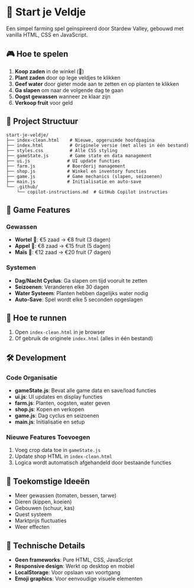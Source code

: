 # 🌱 Start je Veldje

Een simpel farming spel geïnspireerd door Stardew Valley, gebouwd met vanilla HTML, CSS en JavaScript.

## 🎮 Hoe te spelen

1. **Koop zaden** in de winkel (🏪)
2. **Plant zaden** door op lege veldjes te klikken
3. **Geef water** door gieter mode aan te zetten en op planten te klikken
4. **Ga slapen** om naar de volgende dag te gaan
5. **Oogst gewassen** wanneer ze klaar zijn
6. **Verkoop fruit** voor geld

## 📁 Project Structuur

```
start-je-veldje/
├── index-clean.html    # Nieuwe, opgeruimde hoofdpagina
├── index.html          # Originele versie (met alles in één bestand)
├── styles.css          # Alle CSS styling
├── gameState.js        # Game state en data management
├── ui.js              # UI update functies
├── farm.js            # Boerderij management
├── shop.js            # Winkel en inventory functies
├── game.js            # Game mechanics (slapen, seizoenen)
├── main.js            # Initialisatie en auto-save
└── .github/
    └── copilot-instructions.md  # GitHub Copilot instructies
```

## 🌾 Game Features

### Gewassen

- **Wortel** 🥕: €5 zaad → €8 fruit (3 dagen)
- **Appel** 🍎: €8 zaad → €15 fruit (5 dagen)
- **Maïs** 🌽: €12 zaad → €20 fruit (7 dagen)

### Systemen

- **Dag/Nacht Cyclus**: Ga slapen om tijd vooruit te zetten
- **Seizoenen**: Veranderen elke 30 dagen
- **Water Systeem**: Planten hebben dagelijks water nodig
- **Auto-Save**: Spel wordt elke 5 seconden opgeslagen

## 🚀 Hoe te runnen

1. Open `index-clean.html` in je browser
2. Of gebruik de originele `index.html` (alles in één bestand)

## 🛠️ Development

### Code Organisatie

- **gameState.js**: Bevat alle game data en save/load functies
- **ui.js**: UI updates en display functies
- **farm.js**: Planten, oogsten, water geven
- **shop.js**: Kopen en verkopen
- **game.js**: Dag cyclus en seizoenen
- **main.js**: Initialisatie en setup

### Nieuwe Features Toevoegen

1. Voeg crop data toe in `gameState.js`
2. Update shop HTML in `index-clean.html`
3. Logica wordt automatisch afgehandeld door bestaande functies

## 📝 Toekomstige Ideeën

- Meer gewassen (tomaten, bessen, tarwe)
- Dieren (kippen, koeien)
- Gebouwen (schuur, kas)
- Quest systeem
- Marktprijs fluctuaties
- Weer effecten

## 🎯 Technische Details

- **Geen frameworks**: Pure HTML, CSS, JavaScript
- **Responsive design**: Werkt op desktop en mobiel
- **LocalStorage**: Voor opslaan van voortgang
- **Emoji graphics**: Voor eenvoudige visuele elementen

